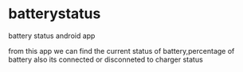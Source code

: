 # batterystatus
battery status android app

from this app we can find the current status of battery,percentage of battery also its connected or disconneted to charger status

